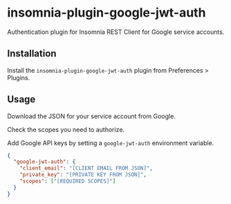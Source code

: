 # insomnia-plugin-google-jwt-auth

Authentication plugin for Insomnia REST Client for Google service accounts.

## Installation

Install the `insomnia-plugin-google-jwt-auth` plugin from Preferences > Plugins.

## Usage

Download the JSON for your service account from Google.

Check the scopes you need to authorize.

Add Google API keys by setting a `google-jwt-auth` environment variable.

```json
{
  "google-jwt-auth": {
    "client_email": "[CLIENT EMAIL FROM JSON]",
    "private_key": "[PRIVATE KEY FROM JSON]",
    "scopes": ["[REQUIRED SCOPES]"]
  }
}
```
